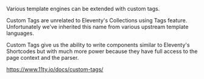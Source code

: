 Various template engines can be extended with custom tags.

Custom Tags are unrelated to Eleventy's Collections using Tags feature.
Unfortunately we've inherited this name from various upstream template
languages.

Custom Tags give us the ability to write components similar to Eleventy's
Shortcodes but with much more power because they have full access to the
page context and the parser.

<https://www.11ty.io/docs/custom-tags/>